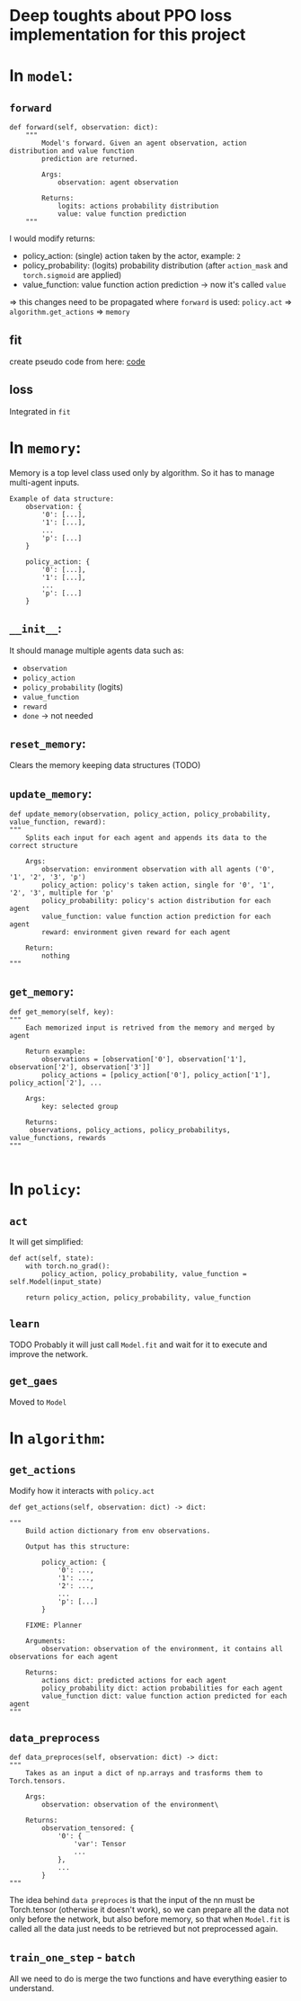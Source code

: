 # Deep toughts about PPO loss implementation for this project

# In `model`:
## `forward`
```
def forward(self, observation: dict):
    """
        Model's forward. Given an agent observation, action distribution and value function
        prediction are returned.

        Args:
            observation: agent observation

        Returns:
            logits: actions probability distribution
            value: value function prediction
    """
```
I would modify returns:
- policy_action: (single) action taken by the actor, example: `2`
- policy_probability: (logits) probability distribution (after `action_mask` and `torch.sigmoid` are applied)
- value_function: value function action prediction -> now it's called `value`

=> this changes need to be propagated where `forward` is used: `policy.act`
    => `algorithm.get_actions`
        => `memory`

## fit
create pseudo code from here:
    [code](https://github.com/philtabor/Youtube-Code-Repository/blob/master/ReinforcementLearning/PolicyGradient/PPO/torch/ppo_torch.py)
## loss
Integrated in `fit`

# In `memory`:
Memory is a top level class used only by algorithm. So it has to manage multi-agent inputs. 

    Example of data structure:
        observation: {
            '0': [...],
            '1': [...],
            ...
            'p': [...]
        }

        policy_action: {
            '0': [...],
            '1': [...],
            ...
            'p': [...]
        }

## `__init__`:
It should manage multiple agents data such as:
- `observation`
- `policy_action`
- `policy_probability` (logits)
- `value_function`
- `reward`
- `done` -> not needed

## `reset_memory`:
Clears the memory keeping data structures (TODO)
## `update_memory`:
```
def update_memory(observation, policy_action, policy_probability, value_function, reward):
"""
    Splits each input for each agent and appends its data to the correct structure

    Args:
        observation: environment observation with all agents ('0', '1', '2', '3', 'p')
        policy_action: policy's taken action, single for '0', '1', '2', '3', multiple for 'p'
        policy_probability: policy's action distribution for each agent
        value_function: value function action prediction for each agent
        reward: environment given reward for each agent

    Return:
        nothing
"""
```
## `get_memory`:
```
def get_memory(self, key):
"""
    Each memorized input is retrived from the memory and merged by agent
    
    Return example:
        observations = [observation['0'], observation['1'], observation['2'], observation['3']]
        policy_actions = [policy_action['0'], policy_action['1'], policy_action['2'], ...

    Args:
        key: selected group

    Returns:
     observations, policy_actions, policy_probabilitys, value_functions, rewards
"""
    
```
    
# In `policy`:
## `act`
It will get simplified:
```
def act(self, state):
    with torch.no_grad():
        policy_action, policy_probability, value_function = self.Model(input_state)
    
    return policy_action, policy_probability, value_function
```
## `learn`
TODO
Probably it will just call `Model.fit` and wait for it to execute and improve the network.
## `get_gaes`
Moved to `Model`

# In `algorithm`:
## `get_actions`
Modify how it interacts with `policy.act`
```
def get_actions(self, observation: dict) -> dict:

"""
    Build action dictionary from env observations. 

    Output has this structure:

        policy_action: {
            '0': ...,
            '1': ...,
            '2': ...,
            ...
            'p': [...]
        }

    FIXME: Planner

    Arguments:
        observation: observation of the environment, it contains all observations for each agent

    Returns:
        actions dict: predicted actions for each agent
        policy_probability dict: action probabilities for each agent
        value_function dict: value function action predicted for each agent
"""
```

## `data_preprocess`
```
def data_preproces(self, observation: dict) -> dict:
"""
    Takes as an input a dict of np.arrays and trasforms them to Torch.tensors.

    Args:
        observation: observation of the environment\

    Returns:
        observation_tensored: {
            '0': {
                'var': Tensor
                ...
            },
            ...
        }
"""
```
The idea behind `data preproces` is that the input of the nn must be Torch.tensor (otherwise it doesn't work), so we can prepare all the data not only before the network, but also before memory, so that when `Model.fit` is called all the data just needs to be retrieved but not preprocessed again.

## `train_one_step` - `batch`
All we need to do is merge the two functions and have everything easier to understand.
